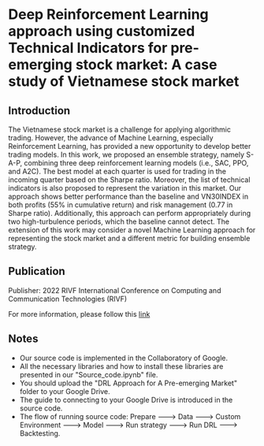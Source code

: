 # Deep Reinforcement Learning approach using customized Technical Indicators for pre-emerging stock market: A case study of Vietnamese stock market

## Introduction

The Vietnamese stock market is a challenge for applying algorithmic trading. However, the advance of Machine Learning, especially Reinforcement Learning, has provided a new opportunity to develop better trading models. In this work, we proposed an ensemble strategy, namely S-A-P, combining three deep reinforcement learning models (i.e., SAC, PPO, and A2C). The best model at each quarter is used for trading in the incoming quarter based on the Sharpe ratio. Moreover, the list of technical indicators is also proposed to represent the variation in this market. Our approach shows better performance than the baseline and VN30INDEX in both profits (55\% in cumulative return) and risk management (0.77 in Sharpe ratio). Additionally, this approach can perform appropriately during two high-turbulence periods, which the baseline cannot detect. The extension of this work may consider a novel Machine Learning approach for representing the stock market and a different metric for building ensemble strategy.

## Publication

Publisher: 2022 RIVF International Conference on Computing and Communication Technologies (RIVF)

For more information,  please follow this [link](https://ieeexplore.ieee.org/abstract/document/10013836)

## Notes
- Our source code is implemented in the Collaboratory of Google.
- All the necessary libraries and how to install these libraries are presented in our "Source_code.ipynb" file.
- You should upload the "DRL Approach for A Pre-emerging Market" folder to your Google Drive.
- The guide to connecting to your Google Drive is introduced in the source code.
- The flow of running source code: Prepare ---> Data ---> Custom Environment ---> Model ---> Run strategy ---> Run DRL ---> Backtesting.
